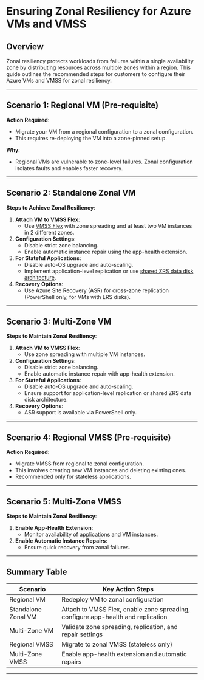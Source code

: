 # Ensuring Zonal Resiliency for Azure VMs and VMSS

## Overview

Zonal resiliency protects workloads from failures within a single availability zone by distributing resources across multiple zones within a region. This guide outlines the recommended steps for customers to configure their Azure VMs and VMSS for zonal resiliency.

---

## Scenario 1: Regional VM (Pre-requisite)

**Action Required**:

- Migrate your VM from a regional configuration to a zonal configuration.
- This requires re-deploying the VM into a zone-pinned setup.

**Why**:

- Regional VMs are vulnerable to zone-level failures. Zonal configuration isolates faults and enables faster recovery.

---

## Scenario 2: Standalone Zonal VM

**Steps to Achieve Zonal Resiliency**:

1. **Attach VM to VMSS Flex**:
   - Use [VMSS Flex](https://learn.microsoft.com/en-us/azure/virtual-machine-scale-sets/virtual-machine-scale-sets-attach-detach-vm) with zone spreading and at least two VM instances in 2 different zones.
2. **Configuration Settings**:
   - Disable strict zone balancing.
   - Enable automatic instance repair using the app-health extension.
3. **For Stateful Applications**:
   - Disable auto-OS upgrade and auto-scaling.
   - Implement application-level replication or use [shared ZRS data disk architecture](https://azure.microsoft.com/en-us/blog/improve-availability-with-zoneredundant-storage-for-azure-disk-storage/).
4. **Recovery Options**:
   - Use Azure Site Recovery (ASR) for cross-zone replication (PowerShell only, for VMs with LRS disks).

---

## Scenario 3: Multi-Zone VM

**Steps to Maintain Zonal Resiliency**:

1. **Attach VM to VMSS Flex**:
   - Use zone spreading with multiple VM instances.
2. **Configuration Settings**:
   - Disable strict zone balancing.
   - Enable automatic instance repair with app-health extension.
3. **For Stateful Applications**:
   - Disable auto-OS upgrade and auto-scaling.
   - Ensure support for application-level replication or shared ZRS data disk architecture.
4. **Recovery Options**:
   - ASR support is available via PowerShell only.

---

## Scenario 4: Regional VMSS (Pre-requisite)

**Action Required**:

- Migrate VMSS from regional to zonal configuration.
- This involves creating new VM instances and deleting existing ones.
- Recommended only for stateless applications.

---

## Scenario 5: Multi-Zone VMSS

**Steps to Maintain Zonal Resiliency**:

1. **Enable App-Health Extension**:
   - Monitor availability of applications and VM instances.
2. **Enable Automatic Instance Repairs**:
   - Ensure quick recovery from zonal failures.

---

## Summary Table

| Scenario               | Key Action Steps                                                                 |
|------------------------|----------------------------------------------------------------------------------|
| Regional VM            | Redeploy VM to zonal configuration                                               |
| Standalone Zonal VM    | Attach to VMSS Flex, enable zone spreading, configure app-health and replication |
| Multi-Zone VM          | Validate zone spreading, replication, and repair settings                        |
| Regional VMSS          | Migrate to zonal VMSS (stateless only)                                           |
| Multi-Zone VMSS        | Enable app-health extension and automatic repairs                                |

---
